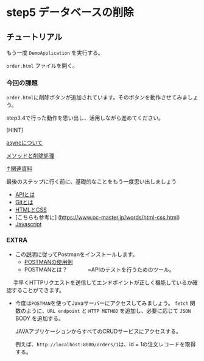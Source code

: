 # step5 データベースの削除
## チュートリアル

もう一度 `DemoApplication` を実行する。

`order.html` ファイルを開く。

### 今回の課題

`order.html`に削除ボタンが追加されています。そのボタンを動作させてみましょう。

step3.4で行った動作を思い出し、活用しながら進めてください。

[HINT]

[asyncについて](https://qiita.com/soarflat/items/1a9613e023200bbebcb3)

[メソッドと削除処理](https://midorigame-jo.com/spring-requestmapping/)

[↑関連資料](https://qiita.com/soarflat/items/1a9613e023200bbebcb3)
 
最後のステップに行く前に、基礎的なことをもう一度思い出しましょう

- [APIとは](https://aws.amazon.com/what-is/api/)
- [Gitとは](https://www.sejuku.net/blog/5756)
- [HTMLとCSS](https://fastcoding.jp/blog/all/jquery/html-css-javascript/)
- [こちらも参考に] (https://www.pc-master.jp/words/html-css.html)
- [Javascript](https://www.javadrive.jp/javascript/)

### EXTRA

- この[説明](https://yu-report.com/entry/postman/)に従ってPostmanをインストールします。
  - [POSTMANの使用例](https://rainbow-engine.com/postman-howto-intro/)
  - POSTMANとは？
　　
　  =APIのテストを行うためのツール。

　  手早くHTTPリクエストを送信してエンドポイントが正しく機能しているか確認することができます。
  - 今度は`POSTMAN`を使ってJavaサーバーにアクセスしてみましょう。
    `fetch` 関数のように、`URL endpoint` と `HTTP METHOD` を追加し、必要に応じて `JSON` BODY を追加する。
    
    JAVAアプリケーションからすべてのCRUDサービスにアクセスする。
      
    例えば、`http://localhost:8080/orders/1`は、id = 1の注文レコードを取得する。
